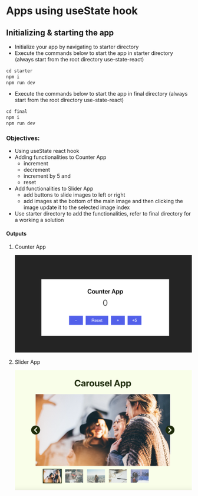# Apps using useState hook

## Initializing & starting the app

- Initialize your app by navigating to starter directory
- Execute the commands below to start the app in starter directory (always start from the root directory use-state-react)

```
cd starter
npm i
npm run dev
```

- Execute the commands below to start the app in final directory (always start from the root directory use-state-react)

```
cd final
npm i
npm run dev
```

### Objectives:

- Using useState react hook
- Adding functionalities to Counter App
  - increment
  - decrement
  - increment by 5 and
  - reset
- Add functionalities to Slider App
  - add buttons to slide images to left or right
  - add images at the bottom of the main image and then clicking the image update it to the selected image index
- Use starter directory to add the functionalities, refer to final directory for a working a solution

#### Outputs

1. Counter App

   ![counter app](./assets/counter-app.png)

2. Slider App

   ![slider app](./assets/slider-carousel-app-new.png)
